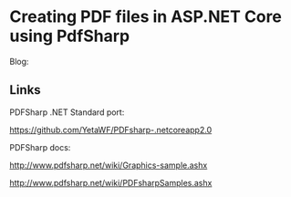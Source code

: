 # Creating PDF files in ASP.NET Core using PdfSharp

Blog:



## Links 

PDFSharp .NET Standard port:

https://github.com/YetaWF/PDFsharp-.netcoreapp2.0

PDFSharp docs:

http://www.pdfsharp.net/wiki/Graphics-sample.ashx

http://www.pdfsharp.net/wiki/PDFsharpSamples.ashx